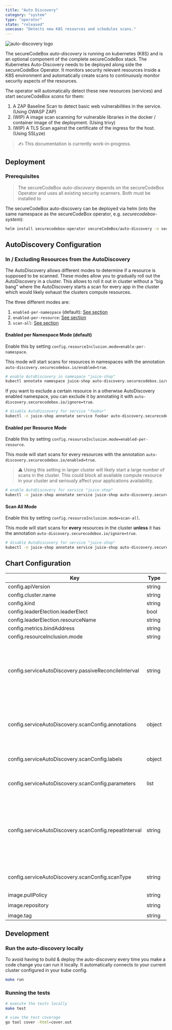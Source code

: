 ```yaml
---
title: "Auto Discovery"
category: "system"
type: "operator"
state: "released"
usecase: "Detects new K8S resources and schedules scans."
---
```


<!-- end -->

![auto-discovery logo](https://docs.securecodebox.io/img/Logo_Color.svg)

The secureCodeBox _auto-discovery_ is running on kubernetes (K8S) and is an optional component of the complete secureCodeBox stack.
The Kubernetes Auto-Discovery needs to be deployed along side the secureCodeBox Operator. It monitors security relevant resources inside a K8S environment and automatically create scans to continuously monitor security aspects of the resources.

The operator will automatically detect these new resources (services) and start secureCodeBox _scans_ for them:

1. A ZAP Baseline Scan to detect basic web vulnerabilities in the service. (Using OWASP ZAP)
2. (WIP) A image scan scanning for vulnerable libraries in the docker / container image of the deployment. (Using trivy)
3. (WIP) A TLS Scan against the certificate of the ingress for the host. (Using SSLyze)

> ✍ This documentation is currently work-in-progress.

## Deployment

### Prerequisites

> The secureCodeBox _auto-discovery_ depends on the secureCodeBox Operator and uses all existing security scanners. Both must be installed to

The secureCodeBox auto-discovery can be deployed via helm (into the same namespace as the secureCodeBox operator, e.g. _securecodebox-system_):

```bash
helm install securecodebox-operator secureCodeBox/auto-discovery -n securecodebox-system
```

## AutoDiscovery Configuration

### In / Excluding Resources from the AutoDiscovery

The AutoDiscovery allows different modes to determine if a resource is supposed to be scanned.
These modes allow you to gradually roll out the AutoDiscovery in a cluster.
This allows to roll it out in cluster without a "big bang" where the AutoDiscovery starts a scan for every app in the cluster which would likely exhaust the clusters compute resources.

The three different modes are:

1. `enabled-per-namespace` (default): [See section](#enabled-per-namespace-mode-default)
2. `enabled-per-resource`: [See section](#enabled-per-resource-mode)
3. `scan-all`: [See section](#scan-all-mode)

#### Enabled per Namespace Mode (default)

Enable this by setting `config.resourceInclusion.mode=enable-per-namespace`.

This mode will start scans for resources in namespaces with the annotation `auto-discovery.securecodebox.io/enabled=true`.

```bash
# enable AutoDiscovery in namespace "juice-shop"
kubectl annotate namespace juice-shop auto-discovery.securecodebox.io/enabled=true
```

If you want to exclude a certain resource in a otherwise AutoDiscovery enabled namespace, you can exclude it by annotating it with `auto-discovery.securecodebox.io/ignore=true`.

```bash
# disable AutoDiscovery for service "foobar"
kubectl -n juice-shop annotate service foobar auto-discovery.securecodebox.io/ignore=true
```

#### Enabled per Resource Mode

Enable this by setting `config.resourceInclusion.mode=enabled-per-resource`.

This mode will start scans for every resources with the annotation `auto-discovery.securecodebox.io/enabled=true`.

> ⚠️ Using this setting in larger cluster will likely start a large number of scans in the cluster. This could block all available compute resource in your cluster and seriously affect your applications availability.

```bash
# enable AutoDiscovery for service "juice-shop"
kubectl -n juice-shop annotate service juice-shop auto-discovery.securecodebox.io/enabled=true
```

#### Scan All Mode

Enable this by setting `config.resourceInclusion.mode=scan-all`.

This mode will start scans for **every** resources in the cluster **unless** it has the annotation `auto-discovery.securecodebox.io/ignore=true`.

```bash
# disable AutoDiscovery for service "juice-shop"
kubectl -n juice-shop annotate service juice-shop auto-discovery.securecodebox.io/ignore=true
```

## Chart Configuration

| Key | Type | Default | Description |
|-----|------|---------|-------------|
| config.apiVersion | string | `"config.securecodebox.io/v1"` |  |
| config.cluster.name | string | `"docker-desktop"` |  |
| config.kind | string | `"AutoDiscoveryConfig"` |  |
| config.leaderElection.leaderElect | bool | `true` |  |
| config.leaderElection.resourceName | string | `"80807133.tutorial.kubebuilder.io"` |  |
| config.metrics.bindAddress | string | `"127.0.0.1:8081"` |  |
| config.resourceInclusion.mode | string | `"enable-per-namespace"` |  |
| config.serviceAutoDiscovery.passiveReconcileInterval | string | `"1m"` | interval in which every service is re-checked for updated pods, if service object is updated directly this the service will get reconciled immediately |
| config.serviceAutoDiscovery.scanConfig.annotations | object | `{"defectdojo.securecodebox.io/engagement-name":"{{ .Target.Name }}","defectdojo.securecodebox.io/engagement-version":"{{if (index .Target.Labels `app.kubernetes.io/version`) }}{{ index .Target.Labels `app.kubernetes.io/version` }}{{end}}","defectdojo.securecodebox.io/product-name":"{{ .Cluster.Name }} | {{ .Namespace.Name }} | {{ .Target.Name }}","defectdojo.securecodebox.io/product-tags":"cluster/{{ .Cluster.Name }},namespace/{{ .Namespace.Name }}"}` | annotations to be added to the scans started by the auto-discovery |
| config.serviceAutoDiscovery.scanConfig.labels | object | `{}` | labels to be added to the scans started by the auto-discovery |
| config.serviceAutoDiscovery.scanConfig.parameters | list | `["-t","{{ Host.Type }}://{{ .Service.Name }}.{{ .Service.Namespace }}.svc:{{ .Host.Port }}"]` | parameters used for the scans created by the serviceAutoDiscovery |
| config.serviceAutoDiscovery.scanConfig.repeatInterval | string | `"168h"` | interval in which scans are automatically repeated. If the target is updated (meaning a new image revision is deployed) the scan will repeated beforehand and the interval is reset. |
| config.serviceAutoDiscovery.scanConfig.scanType | string | `"zap-advanced"` | scanType used for the scans created by the serviceAutoDiscovery |
| image.pullPolicy | string | `"Always"` |  |
| image.repository | string | `"eu.gcr.io/scb-production-7b847126/auto-discovery"` |  |
| image.tag | string | `"latest"` |  |

## Development

### Run the auto-discovery locally

To avoid having to build & deploy the auto-discovery every time you make a code change you can run it locally.
It automatically connects to your current cluster configured in your kube config.

```bash
make run
```

### Running the tests

```bash
# execute the tests locally
make test

# view the test coverage
go tool cover -html=cover.out
```